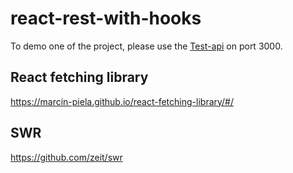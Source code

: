 # react-rest-with-hooks

To demo one of the project, please use the [Test-api](https://github.com/Euricom/euricom-test-api) on port 3000.

## React fetching library

https://marcin-piela.github.io/react-fetching-library/#/

## SWR

https://github.com/zeit/swr
